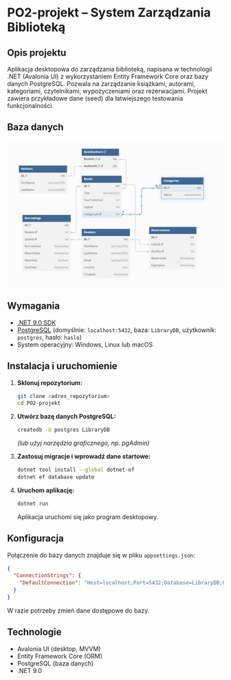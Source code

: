 # PO2-projekt – System Zarządzania Biblioteką

## Opis projektu

Aplikacja desktopowa do zarządzania biblioteką, napisana w technologii .NET (Avalonia UI) z wykorzystaniem Entity Framework Core oraz bazy danych PostgreSQL. Pozwala na zarządzanie książkami, autorami, kategoriami, czytelnikami, wypożyczeniami oraz rezerwacjami. Projekt zawiera przykładowe dane (seed) dla łatwiejszego testowania funkcjonalności.

## Baza danych

![Diagram ERD](baza.png)

## Wymagania

- [.NET 9.0 SDK](https://dotnet.microsoft.com/en-us/download/dotnet/9.0)
- [PostgreSQL](https://www.postgresql.org/) (domyślnie: `localhost:5432`, baza: `LibraryDB`, użytkownik: `postgres`, hasło: `haslo`)
- System operacyjny: Windows, Linux lub macOS

## Instalacja i uruchomienie

1. **Sklonuj repozytorium:**
   ```bash
   git clone <adres_repozytorium>
   cd PO2-projekt
   ```

2. **Utwórz bazę danych PostgreSQL:**
   ```bash
   createdb -U postgres LibraryDB
   ```
   *(lub użyj narzędzia graficznego, np. pgAdmin)*

3. **Zastosuj migracje i wprowadź dane startowe:**
   ```bash
   dotnet tool install --global dotnet-ef
   dotnet ef database update
   ```

4. **Uruchom aplikację:**
   ```bash
   dotnet run
   ```

   Aplikacja uruchomi się jako program desktopowy.

## Konfiguracja

Połączenie do bazy danych znajduje się w pliku `appsettings.json`:
```json
{
  "ConnectionStrings": {
    "DefaultConnection": "Host=localhost;Port=5432;Database=LibraryDB;Username=postgres;Password=password"
  }
}
```
W razie potrzeby zmień dane dostępowe do bazy.

## Technologie

- Avalonia UI (desktop, MVVM)
- Entity Framework Core (ORM)
- PostgreSQL (baza danych)
- .NET 9.0 
